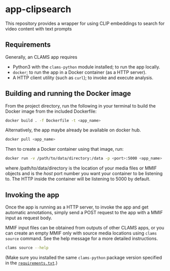 # app-clipsearch

This repository provides a wrapper for using CLIP embeddings to search for video content with text prompts

## Requirements

Generally, an CLAMS app requires 

- Python3 with the `clams-python` module installed; to run the app locally. 
- `docker`; to run the app in a Docker container (as a HTTP server).
- A HTTP client utility (such as `curl`); to invoke and execute analysis.

## Building and running the Docker image

From the project directory, run the following in your terminal to build the Docker image from the included Dockerfile:

```bash
docker build . -f Dockerfile -t <app_name>
```

Alternatively, the app maybe already be available on docker hub. 

``` bash 
docker pull <app_name>
```

Then to create a Docker container using that image, run:

```bash
docker run -v /path/to/data/directory:/data -p <port>:5000 <app_name>
```

where /path/to/data/directory is the location of your media files or MMIF objects and <port> is the *host* port number you want your container to be listening to. The HTTP inside the container will be listening to 5000 by default. 

## Invoking the app
Once the app is running as a HTTP server, to invoke the app and get automatic annotations, simply send a POST request to the app with a MMIF input as request body.

MMIF input files can be obtained from outputs of other CLAMS apps, or you can create an empty MMIF only with source media locations using `clams source` command. See the help message for a more detailed instructions. 

```bash
clams source --help
```

(Make sure you installed the same `clams-python` package version specified in the [`requirements.txt`](requirements.txt).)

